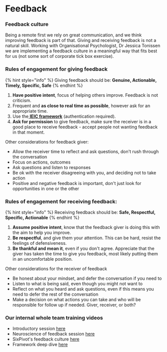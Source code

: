 # Feedback

### Feedback culture

Being a remote first we rely on great communication, and we think improving feedback is part of that. Giving and receiving feedback is not a natural skill. Working with Organisational Psychologist, Dr Jessica Tonissen we are implementing a feedback culture in a meaningful way that fits best for us (not some sort of corporate tick box exercise).

### Rules of engagement for giving feedback

{% hint style="info" %}
Giving feedback should be: **Genuine, Actionable, Timely, Specific, Safe**&#x20;
{% endhint %}

1. **Have positive intent**, focus of helping others improve. Feedback is not criticism.
2. Frequent and **as close to real time as possible**, however ask for an appropriate time.
3. Use the[ ](https://sixpivot.sharepoint.com/sites/HR/Shared%20Documents/Forms/AllItems.aspx?id=%2Fsites%2FHR%2FShared%20Documents%2FFeedback%2FIEIC%20model%2Epng\&viewid=32273849%2D421f%2D43cc%2D89fe%2Da29c0440303a\&parent=%2Fsites%2FHR%2FShared%20Documents%2FFeedback)[**IEIC framework**](https://sixpivot.sharepoint.com/sites/HR/Shared%20Documents/Forms/AllItems.aspx?id=%2Fsites%2FHR%2FShared%20Documents%2FFeedback%2FIEIC%20model%2Epng\&viewid=32273849%2D421f%2D43cc%2D89fe%2Da29c0440303a\&parent=%2Fsites%2FHR%2FShared%20Documents%2FFeedback) (authentication required).
4. **Ask for permission** to give feedback, make sure the receiver is in a good place to receive feedback - accept people not wanting feedback in that moment.

Other considerations for feedback giver:

* Allow the receiver time to reflect and ask questions, don't rush through the conversation
* Focus on actions, outcomes&#x20;
* Ask questions and listen to responses&#x20;
* Be ok with the receiver disagreeing with you, and deciding not to take action
* Positive and negative feedback is important, don't just look for opportunities in one or the other

### Rules of engagement for receiving feedback:

{% hint style="info" %}
Receiving feedback should be: **Safe, Respectful, Specific, Actionable**
{% endhint %}

1. **Assume positive intent**, know that the feedback giver is doing this with the aim to help you improve.
2. **Be respectful**, and give them your attention. This can be hard, resist the feelings of defensiveness.&#x20;
3. **Be thankful and mean it**, even if you don't agree. Appreciate that the giver has taken the time to give you feedback, most likely putting them in an uncomfortable position.&#x20;

Other considerations for the receiver of feedback&#x20;

* Be honest about your mindset, and defer the conversation if you need to
* Listen to what is being said, even though you might not want to
* Reflect on what you heard and ask questions, even if this means you need to defer the rest of the conversation
* Make a decision on what actions you can take and who will be responsible for follow up if needed. Giver, receiver, or both?

### Our internal whole team training videos

* Introductory session [here](https://sixpivot.sharepoint.com/:v:/s/HR/EbJYTA6E0T9DgDKXIsinKxkB1g2xMPZ9n7fh02D-jftzNQ?e=TvcsFW)
* Neuroscience of feedback session [here](https://sixpivot.sharepoint.com/:v:/s/HR/EajU91iOcDRPqfdSHDtr_KQBA-96ZIUHlCd-3t6vsNkErw?e=mSBCap)
* SixPivot's feedback culture [here](https://sixpivot.sharepoint.com/:v:/s/HR/Eb3GNEpANOtIqXyoYCxnVH4BFub-iiJpDNre9TtlwpxQ_Q?e=TdA2Th)
* Framework deep dive [here](https://sixpivot.sharepoint.com/:v:/s/HR/EZxkjxTl87ZOmnbhyD0XUecB7p46WtzPIMXhPBpctLubcA?e=Yflr8E)
